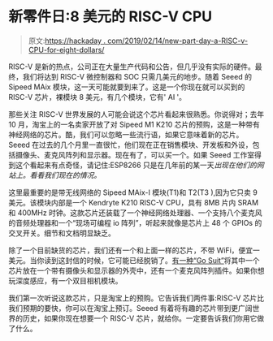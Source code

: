 # 新零件日:8 美元的 RISC-V CPU

> 原文:[https://hackaday . com/2019/02/14/new-part-day-a-RISC-v-CPU-for-eight-dollars/](https://hackaday.com/2019/02/14/new-part-day-a-risc-v-cpu-for-eight-dollars/)

RISC-V 是新的热点，公司正在大量生产代码和公告，但几乎没有实际的硬件。最终，我们将达到 RISC-V 微控制器和 SOC 只需几美元的地步。随着 Seeed 的 Sipeed MAix 模块，这一天可能就要到来了。这是一个你现在就可以买到的 RISC-V 芯片，裸模块 8 美元，有几个模块，它有' AI '。

那些关注 RISC-V 世界发展的人可能会说这个芯片看起来很熟悉。你说得对；去年 10 月，淘宝上的一名卖家开放了对 Sipeed M1 K210 芯片的预购，这是一种带有神经网络的芯片。酷，我们可以忽略一些流行语，如果它意味着新的芯片。Seeed 在过去的几个月里一直很忙，他们现在正在销售模块、开发板和外设，包括摄像头、麦克风阵列和显示器。现在有了，可以买一个。如果 Seeed 工作室得到这个看起来有点奇怪，请记住:ESP8266 只是在几年前的某一天*出现在他们的网站上。看看我们现在的情况。*

这里最重要的是带无线网络的 Sipeed MAix-I 模块(T1)和 T2(T3 ),因为它只卖 9 美元。该模块内部是一个 Kendryte K210 RISC-V CPU，具有 8MB 片内 SRAM 和 400MHz 时钟。这款芯片还装载了一个神经网络处理器、一个支持八个麦克风的音频处理器和一个“现场可编程 io 阵列”，听起来就像是芯片上 48 个 GPIOs 的交叉开关。细节和文档明显缺乏。

除了一个目前缺货的芯片，我们还有一个和上面一样的芯片，不带 WiFi，便宜一美元。当你读到这封信的时候，它可能已经脱销了。[有一种“Go Suit”](https://www.seeedstudio.com/Sipeed-MAix-Go-Suit-for-RISC-V-AI-IoT-p-2874.html)将其中一个芯片放在一个带有摄像头和显示器的外壳中，还有一个麦克风阵列插件。如果你想玩深度感应，有一个双目相机模块。

我们第一次听说这款芯片，只是淘宝上的预购。它告诉我们两件事:RISC-V 芯片比我们预期的要快，你可以在淘宝上预订。Seeed 有着将有趣的芯片带到更广阔世界的历史，如果你现在想要一个 RISC-V 芯片，就给你。一定要告诉我们你用它做了什么。